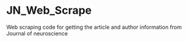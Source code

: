 # JN_Web_Scrape
Web scraping code for getting the article and author information from Journal of neuroscience
